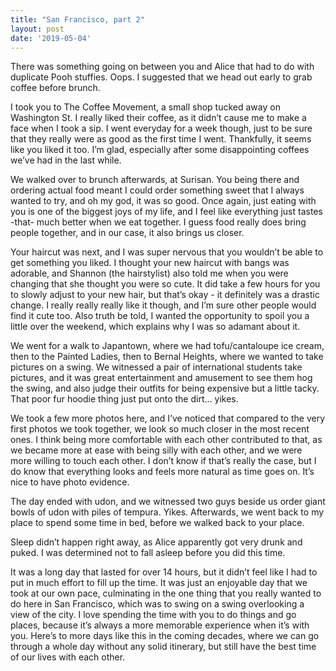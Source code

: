 ```yaml
---
title: "San Francisco, part 2"
layout: post
date: '2019-05-04'
---
```


There was something going on between you and Alice that had to do with duplicate Pooh stuffies. Oops. I suggested that we head out early to grab coffee before brunch.

I took you to The Coffee Movement, a small shop tucked away on Washington St. I really liked their coffee, as it didn’t cause me to make a face when I took a sip. I went everyday for a week though, just to be sure that they really were as good as the first time I went. Thankfully, it seems like you liked it too. I’m glad, especially after some disappointing coffees we’ve had in the last while. 

We walked over to brunch afterwards, at Surisan. You being there and ordering actual food meant I could order something sweet that I always wanted to try, and oh my god, it was so good. Once again, just eating with you is one of the biggest joys of my life, and I feel like everything just tastes -that- much better when we eat together. I guess food really does bring people together, and in our case, it also brings us closer.

Your haircut was next, and I was super nervous that you wouldn’t be able to get something you liked. I thought your new haircut with bangs was adorable, and Shannon (the hairstylist) also told me when you were changing that she thought you were so cute. It did take a few hours for you to slowly adjust to your new hair, but that’s okay - it definitely was a drastic change. I really really really like it though, and I’m sure other people would find it cute too. Also truth be told, I wanted the opportunity to spoil you a little over the weekend, which explains why I was so adamant about it. 

We went for a walk to Japantown, where we had tofu/cantaloupe ice cream, then to the Painted Ladies, then to Bernal Heights, where we wanted to take pictures on a swing. We witnessed a pair of international students take pictures, and it was great entertainment and amusement to see them hog the swing, and also judge their outfits for being expensive but a little tacky. That poor fur hoodie thing just put onto the dirt… yikes.

We took a few more photos here, and I’ve noticed that compared to the very first photos we took together, we look so much closer in the most recent ones. I think being more comfortable with each other contributed to that, as we became more at ease with being silly with each other, and we were more willing to touch each other. I don’t know if that’s really the case, but I do know that everything looks and feels more natural as time goes on. It’s nice to have photo evidence.

The day ended with udon, and we witnessed two guys beside us order giant bowls of udon with piles of tempura. Yikes. Afterwards, we went back to my place to spend some time in bed, before we walked back to your place.

Sleep didn’t happen right away, as Alice apparently got very drunk and puked. I was determined not to fall asleep before you did this time.

It was a long day that lasted for over 14 hours, but it didn’t feel like I had to put in much effort to fill up the time. It was just an enjoyable day that we took at our own pace, culminating in the one thing that you really wanted to do here in San Francisco, which was to swing on a swing overlooking a view of the city. I love spending the time with you to do things and go places, because it’s always a more memorable experience when it’s with you. Here’s to more days like this in the coming decades, where we can go through a whole day without any solid itinerary, but still have the best time of our lives with each other.